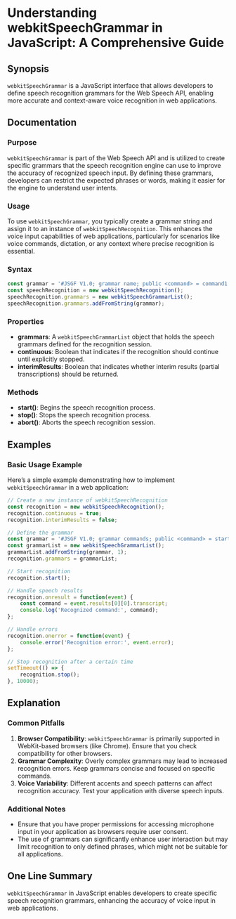 <!--
Meta Description: # Understanding webkitSpeechGrammar in JavaScript: A Comprehensive Guide ## Synopsis `webkitSpeechGrammar` is a JavaScript interface that allows devel...
Meta Keywords: recognition, speech, grammars, grammar, webkitspeechgrammar
-->

# Understanding webkitSpeechGrammar in JavaScript: A Comprehensive Guide

## Synopsis
`webkitSpeechGrammar` is a JavaScript interface that allows developers to define speech recognition grammars for the Web Speech API, enabling more accurate and context-aware voice recognition in web applications.

## Documentation

### Purpose
`webkitSpeechGrammar` is part of the Web Speech API and is utilized to create specific grammars that the speech recognition engine can use to improve the accuracy of recognized speech input. By defining these grammars, developers can restrict the expected phrases or words, making it easier for the engine to understand user intents.

### Usage
To use `webkitSpeechGrammar`, you typically create a grammar string and assign it to an instance of `webkitSpeechRecognition`. This enhances the voice input capabilities of web applications, particularly for scenarios like voice commands, dictation, or any context where precise recognition is essential.

### Syntax
```javascript
const grammar = '#JSGF V1.0; grammar name; public <command> = command1 | command2 | command3 ;';
const speechRecognition = new webkitSpeechRecognition();
speechRecognition.grammars = new webkitSpeechGrammarList();
speechRecognition.grammars.addFromString(grammar);
```

### Properties
- **grammars**: A `webkitSpeechGrammarList` object that holds the speech grammars defined for the recognition session.
- **continuous**: Boolean that indicates if the recognition should continue until explicitly stopped.
- **interimResults**: Boolean that indicates whether interim results (partial transcriptions) should be returned.

### Methods
- **start()**: Begins the speech recognition process.
- **stop()**: Stops the speech recognition process.
- **abort()**: Aborts the speech recognition session.

## Examples

### Basic Usage Example
Here’s a simple example demonstrating how to implement `webkitSpeechGrammar` in a web application:

```javascript
// Create a new instance of webkitSpeechRecognition
const recognition = new webkitSpeechRecognition();
recognition.continuous = true;
recognition.interimResults = false;

// Define the grammar
const grammar = '#JSGF V1.0; grammar commands; public <command> = start | stop | pause | resume ;';
const grammarList = new webkitSpeechGrammarList();
grammarList.addFromString(grammar, 1);
recognition.grammars = grammarList;

// Start recognition
recognition.start();

// Handle speech results
recognition.onresult = function(event) {
    const command = event.results[0][0].transcript;
    console.log('Recognized command:', command);
};

// Handle errors
recognition.onerror = function(event) {
    console.error('Recognition error:', event.error);
};

// Stop recognition after a certain time
setTimeout(() => {
    recognition.stop();
}, 10000);
```

## Explanation

### Common Pitfalls
1. **Browser Compatibility**: `webkitSpeechGrammar` is primarily supported in WebKit-based browsers (like Chrome). Ensure that you check compatibility for other browsers.
2. **Grammar Complexity**: Overly complex grammars may lead to increased recognition errors. Keep grammars concise and focused on specific commands.
3. **Voice Variability**: Different accents and speech patterns can affect recognition accuracy. Test your application with diverse speech inputs.

### Additional Notes
- Ensure that you have proper permissions for accessing microphone input in your application as browsers require user consent.
- The use of grammars can significantly enhance user interaction but may limit recognition to only defined phrases, which might not be suitable for all applications.

## One Line Summary
`webkitSpeechGrammar` in JavaScript enables developers to create specific speech recognition grammars, enhancing the accuracy of voice input in web applications.